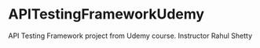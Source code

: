 # APITestingFrameworkUdemy
API Testing Framework project from Udemy course. Instructor Rahul Shetty
